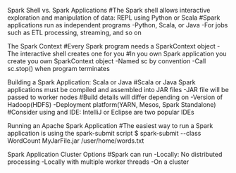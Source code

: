 Spark Shell vs. Spark Applications
  #The Spark shell allows interactive exploration and manipulation of data: REPL using Python or Scala
  #Spark applications run as independent programs
    -Python, Scala, or Java
    -For jobs such as ETL processing, streaming, and so on
    
The Spark Context
  #Every Spark program needs a SparkContext object
    -The interactive shell creates one for you
  #In you own Spark application you create you own SparkContext object
    -Named sc by convention
    -Call sc.stop() when program terminates
    
Building a Spark Application: Scala or Java
  #Scala or Java Spark applications must be compiled and assembled into JAR files
    -JAR file will be passed to worker nodes
  #Build details will differ depending on 
    -Version of Hadoop(HDFS)
    -Deployment platform(YARN, Mesos, Spark Standalone)     
  #Consider using and IDE: IntelliJ or Eclipse are two popular IDEs
  
Running an Apache Spark Application
  #The easiest way to run a Spark application is using the spark-submit script
    $ spark-submit --class WordCount MyJarFile.jar /user/home/words.txt
    
Spark Application Cluster Options
  #Spark can run
    -Locally: No distributed processing
    -Locally with multiple worker threads
    -On a cluster               
  